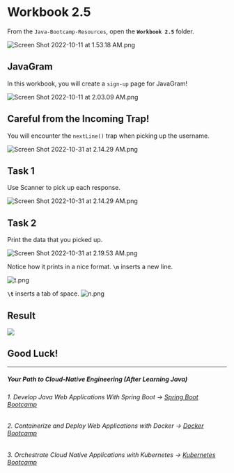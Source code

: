 # Workbook 2.5

From the `Java-Bootcamp-Resources`, open the **`Workbook 2.5`** folder.

![Screen Shot 2022-10-11 at 1.53.18 AM.png](https://img-c.udemycdn.com/redactor/raw/article_lecture/2025-01-04_04-03-53-a8f2d0c327e5687a09ee8b13dc492299.png)

JavaGram
---------

In this workbook, you will create a `sign-up` page for JavaGram!

![Screen Shot 2022-10-11 at 2.03.09 AM.png](https://img-c.udemycdn.com/redactor/raw/article_lecture/2025-01-04_04-03-53-be8a056fcdcbada2649db7e0cfb3f702.png)

## Careful from the Incoming **Trap**!

You will encounter the `nextLine()` trap when picking up the username. 

![Screen Shot 2022-10-31 at 2.14.29 AM.png](https://img-c.udemycdn.com/redactor/raw/article_lecture/2025-01-04_04-03-54-1dc79378835243dcb13141bf43a2f82a.png)


## **Task 1**
Use Scanner to pick up each response.

![Screen Shot 2022-10-31 at 2.14.29 AM.png](https://img-c.udemycdn.com/redactor/raw/article_lecture/2025-01-04_04-03-54-1d46d39f3ee74a2bf5ec37ae2a9ba7e0.png)

## **Task 2**

Print the data that you picked up.

![Screen Shot 2022-10-31 at 2.19.53 AM.png](https://img-c.udemycdn.com/redactor/raw/article_lecture/2025-01-04_04-03-54-81fda77b7c9758388c501212523fc615.png)

Notice how it prints in a nice format. **`\n`** inserts a new line.

![t.png](https://img-c.udemycdn.com/redactor/raw/article_lecture/2025-01-04_04-03-54-5a173516d094a10a297bac2f173cae9e.png)

**`\t`** inserts a tab of space.
![n.png](https://img-c.udemycdn.com/redactor/raw/article_lecture/2025-01-04_04-03-54-aee32d7e98e6a39862edcdda33bc45b8.png)


## Result

![](https://img-c.udemycdn.com/redactor/raw/article_lecture/2025-01-04_04-03-54-f94edf9ebb70e20deb5debf279dc85ae.gif)

## Good Luck!
-------
##### Your Path to Cloud-Native Engineering (After Learning Java)
###### 1. Develop Java Web Applications With Spring Boot → [Spring Boot Bootcamp](https://www.udemy.com/course/the-complete-spring-boot-development-bootcamp/?couponCode=SPRING_BOOTCAMP)
###### 2. Containerize and Deploy Web Applications with Docker → [Docker Bootcamp](https://www.udemy.com/course/docker-bootcamp-conquer-docker-with-real-world-projects/?couponCode=DOCKER_BOOTCAMP)
###### 3. Orchestrate Cloud Native Applications with Kubernetes → [Kubernetes Bootcamp](https://kubernetestraining.io/)